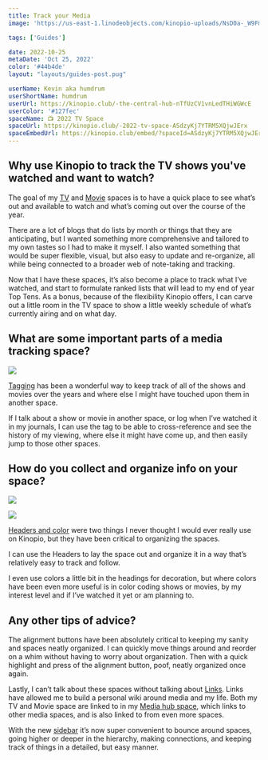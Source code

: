 ```yaml
---
title: Track your Media
image: 'https://us-east-1.linodeobjects.com/kinopio-uploads/NsD0a-_W9Fm0efAiN0Wqe/original-d275ff849851d43d1236ce36b6e21944.gif'

tags: ['Guides']

date: 2022-10-25
metaDate: 'Oct 25, 2022'
color: '#44b4de'
layout: "layouts/guides-post.pug"

userName: Kevin aka humdrum
userShortName: humdrum
userUrl: https://kinopio.club/-the-central-hub-nTfUzCV1vnLedTHiWGWcE
userColor: '#127fec'
spaceName: 📺 2022 TV Space
spaceUrl: https://kinopio.club/-2022-tv-space-ASdzyKj7YTRM5XQjwJErx
spaceEmbedUrl: https://kinopio.club/embed/?spaceId=ASdzyKj7YTRM5XQjwJErx&zoom=50
---
```


## Why use Kinopio to track the TV shows you've watched and want to watch?

The goal of my [TV](https://kinopio.club/-2022-tv-space-ASdzyKj7YTRM5XQjwJErx) and [Movie](https://kinopio.club/-2022-movie-space-FOg4-Gs1LjALNSKXVBgQy) spaces is to have a quick place to see what’s out and available to watch and what’s coming out over the course of the year.

There are a lot of blogs that do lists by month or things that they are anticipating, but I wanted something more comprehensive and tailored to my own tastes so I had to make it myself. I also wanted something that would be super flexible, visual, but also easy to update and re-organize, all while being connected to a broader web of note-taking and tracking.

Now that I have these spaces, it’s also become a place to track what I’ve watched, and start to formulate ranked lists that will lead to my end of year Top Tens. As a bonus, because of the flexibility Kinopio offers, I can carve out a little room in the TV space to show a little weekly schedule of what’s currently airing and on what day.

## What are some important parts of a media tracking space?

![](https://help.kinopio.club/assets/posts/guides/track-media/2.png)

[Tagging](https://help.kinopio.club/posts/tags/) has been a wonderful way to keep track of all of the shows and movies over the years and where else I might have touched upon them in another space.

If I talk about a show or movie in another space, or log when I’ve watched it in my journals, I can use the tag to be able to cross-reference and see the history of my viewing, where else it might have come up, and then easily jump to those other spaces.

## How do you collect and organize info on your space?

<img src="https://help.kinopio.club/assets/posts/guides/track-media/3.png" class="wide">

![](https://help.kinopio.club/assets/posts/guides/track-media/4.png)

[Headers and color](https://help.kinopio.club/posts/styling-cards/) were two things I never thought I would ever really use on Kinopio, but they have been critical to organizing the spaces.

I can use the Headers to lay the space out and organize it in a way that’s relatively easy to track and follow.

I even use colors a little bit in the headings for decoration, but where colors have been even more useful is in color coding shows or movies, by my interest level and if I’ve watched it yet or am planning to.

## Any other tips of advice?

The alignment buttons have been absolutely critical to keeping my sanity and spaces neatly organized. I can quickly move things around and reorder on a whim without having to worry about organization. Then with a quick highlight and press of the alignment button, poof, neatly organized once again.

Lastly, I can’t talk about these spaces without talking about [Links](https://help.kinopio.club/posts/backlinks/). Links have allowed me to build a personal wiki around media and my life. Both my TV and Movie space are linked to in my [Media hub space](https://kinopio.club/-the-central-hub-nTfUzCV1vnLedTHiWGWcE), which links to other media spaces, and is also linked to from even more spaces.

With the new [sidebar](https://twitter.com/KinopioClub/status/1527978737731608576) it’s now super convenient to bounce around spaces, going higher or deeper in the hierarchy, making connections, and keeping track of things in a detailed, but easy manner.
